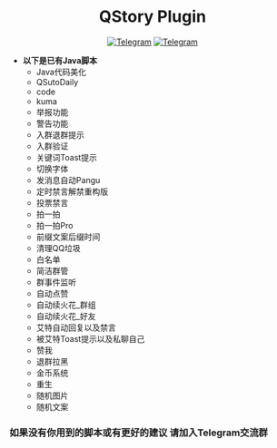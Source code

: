 <div align="center">
    <h1 > QStory Plugin
 </h1>

[![Telegram](https://img.shields.io/static/v1?label=Telegram&message=Channel&color=0088cc)](https://t.me/HaiFeng_Channel)
[![Telegram](https://img.shields.io/static/v1?label=Telegram&message=Chat&color=0088cc)](https://t.me/XiaoYu_Chat)
</div>

* **以下是已有Java脚本**  
    * Java代码美化
    * QSutoDaily
    * code
    * kuma
    * 举报功能
    * 警告功能
    * 入群退群提示
    * 入群验证
    * 关键词Toast提示
    * 切换字体
    * 发消息自动Pangu
    * 定时禁言解禁重构版
    * 投票禁言
    * 拍一拍
    * 拍一拍Pro
    * 前缀文案后缀时间
    * 清理QQ垃圾
    * 白名单
    * 简洁群管
    * 群事件监听
    * 自动点赞
    * 自动续火花_群组
    * 自动续火花_好友
    * 艾特自动回复以及禁言
    * 被艾特Toast提示以及私聊自己
    * 赞我
    * 退群拉黑
    * 金币系统
    * 重生
    * 随机图片
    * 随机文案

### 如果没有你用到的脚本或有更好的建议 请加入Telegram交流群